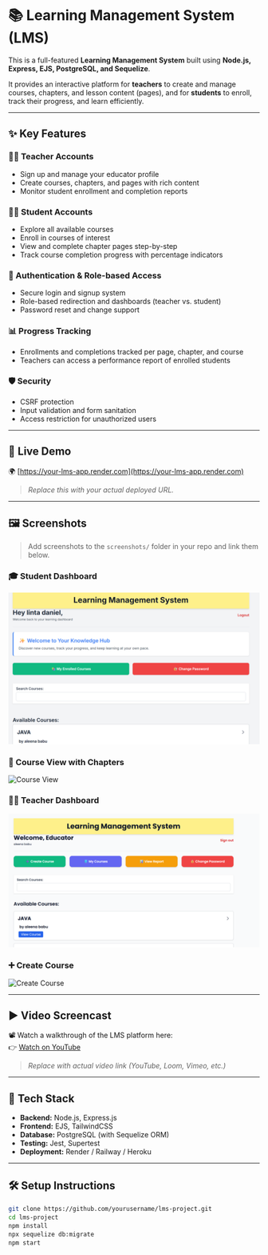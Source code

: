 # 📚 Learning Management System (LMS)

This is a full-featured **Learning Management System** built using **Node.js, Express, EJS, PostgreSQL, and Sequelize**.

It provides an interactive platform for **teachers** to create and manage courses, chapters, and lesson content (pages), and for **students** to enroll, track their progress, and learn efficiently.

---

## ✨ Key Features

### 👨‍🏫 Teacher Accounts
- Sign up and manage your educator profile  
- Create courses, chapters, and pages with rich content  
- Monitor student enrollment and completion reports  

### 👩‍🎓 Student Accounts
- Explore all available courses  
- Enroll in courses of interest  
- View and complete chapter pages step-by-step  
- Track course completion progress with percentage indicators  

### 🔐 Authentication & Role-based Access
- Secure login and signup system  
- Role-based redirection and dashboards (teacher vs. student)  
- Password reset and change support  

### 📊 Progress Tracking
- Enrollments and completions tracked per page, chapter, and course  
- Teachers can access a performance report of enrolled students  

### 🛡️ Security
- CSRF protection  
- Input validation and form sanitation  
- Access restriction for unauthorized users  

---

## 🔗 Live Demo

🌍 [https://your-lms-app.render.com](https://your-lms-app.render.com)  
> _Replace this with your actual deployed URL._

---

## 🖼️ Screenshots

> Add screenshots to the `screenshots/` folder in your repo and link them below.

### 🎓 Student Dashboard
![Student Dashboard](screenshots/student-dashboard.png)

### 📖 Course View with Chapters
![Course View](screenshots/course-details.png)

### 👨‍🏫 Teacher Dashboard
![Teacher Dashboard](screenshots/teacher-dashboard.png)

### ➕ Create Course
![Create Course](screenshots/create-course.png)

---

## ▶️ Video Screencast

📽️ Watch a walkthrough of the LMS platform here:  
👉 [Watch on YouTube](https://www.youtube.com/watch?v=your-video-id)  
> _Replace with actual video link (YouTube, Loom, Vimeo, etc.)_

---

## 🚀 Tech Stack

- **Backend:** Node.js, Express.js  
- **Frontend:** EJS, TailwindCSS  
- **Database:** PostgreSQL (with Sequelize ORM)  
- **Testing:** Jest, Supertest  
- **Deployment:** Render / Railway / Heroku  

---

## 🛠️ Setup Instructions

```bash
git clone https://github.com/yourusername/lms-project.git
cd lms-project
npm install
npx sequelize db:migrate
npm start
